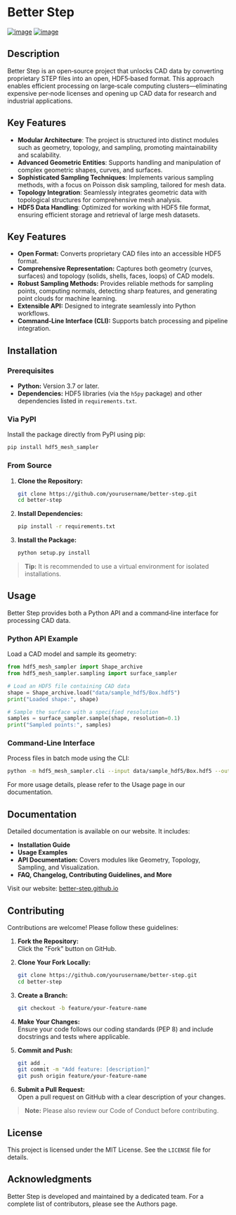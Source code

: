 

# Better Step
[![image](https://img.shields.io/pypi/v/HDF5MeshSampler.svg)](https://pypi.python.org/pypi/HDF5MeshSampler)
[![image](https://img.shields.io/conda/vn/conda-forge/HDF5MeshSampler.svg)](https://anaconda.org/conda-forge/HDF5MeshSampler)

## Description
Better Step is an open‑source project that unlocks CAD data by converting proprietary STEP files into an open, HDF5‑based format. This approach enables efficient processing on large‑scale computing clusters—eliminating expensive per‑node licenses and opening up CAD data for research and industrial applications.
## Key Features
- **Modular Architecture**: The project is structured into distinct modules such as geometry, topology, and sampling, promoting maintainability and scalability.
- **Advanced Geometric Entities**: Supports handling and manipulation of complex geometric shapes, curves, and surfaces.
- **Sophisticated Sampling Techniques**: Implements various sampling methods, with a focus on Poisson disk sampling, tailored for mesh data.
- **Topology Integration**: Seamlessly integrates geometric data with topological structures for comprehensive mesh analysis.
- **HDF5 Data Handling**: Optimized for working with HDF5 file format, ensuring efficient storage and retrieval of large mesh datasets.


## Key Features

- **Open Format:** Converts proprietary CAD files into an accessible HDF5 format.
- **Comprehensive Representation:** Captures both geometry (curves, surfaces) and topology (solids, shells, faces, loops) of CAD models.
- **Robust Sampling Methods:** Provides reliable methods for sampling points, computing normals, detecting sharp features, and generating point clouds for machine learning.
- **Extensible API:** Designed to integrate seamlessly into Python workflows.
- **Command‑Line Interface (CLI):** Supports batch processing and pipeline integration.

## Installation

### Prerequisites

- **Python:** Version 3.7 or later.
- **Dependencies:** HDF5 libraries (via the `h5py` package) and other dependencies listed in `requirements.txt`.

### Via PyPI

Install the package directly from PyPI using pip:

```bash
pip install hdf5_mesh_sampler
```

### From Source

1. **Clone the Repository:**

   ```bash
   git clone https://github.com/yourusername/better-step.git
   cd better-step
   ```

2. **Install Dependencies:**

   ```bash
   pip install -r requirements.txt
   ```

3. **Install the Package:**

   ```bash
   python setup.py install
   ```

> **Tip:** It is recommended to use a virtual environment for isolated installations.

## Usage

Better Step provides both a Python API and a command‑line interface for processing CAD data.

### Python API Example

Load a CAD model and sample its geometry:

```python
from hdf5_mesh_sampler import Shape_archive
from hdf5_mesh_sampler.sampling import surface_sampler

# Load an HDF5 file containing CAD data
shape = Shape_archive.load("data/sample_hdf5/Box.hdf5")
print("Loaded shape:", shape)

# Sample the surface with a specified resolution
samples = surface_sampler.sample(shape, resolution=0.1)
print("Sampled points:", samples)
```

### Command‑Line Interface

Process files in batch mode using the CLI:

```bash
python -m hdf5_mesh_sampler.cli --input data/sample_hdf5/Box.hdf5 --output output_directory
```

For more usage details, please refer to the Usage page in our documentation.

## Documentation

Detailed documentation is available on our website. It includes:

- **Installation Guide**
- **Usage Examples**
- **API Documentation:** Covers modules like Geometry, Topology, Sampling, and Visualization.
- **FAQ, Changelog, Contributing Guidelines, and More**

Visit our website: [better-step.github.io](https://better-step.github.io)

## Contributing

Contributions are welcome! Please follow these guidelines:

1. **Fork the Repository:**  
   Click the "Fork" button on GitHub.

2. **Clone Your Fork Locally:**

   ```bash
   git clone https://github.com/yourusername/better-step.git
   cd better-step
   ```

3. **Create a Branch:**

   ```bash
   git checkout -b feature/your-feature-name
   ```

4. **Make Your Changes:**  
   Ensure your code follows our coding standards (PEP 8) and include docstrings and tests where applicable.

5. **Commit and Push:**

   ```bash
   git add .
   git commit -m "Add feature: [description]"
   git push origin feature/your-feature-name
   ```

6. **Submit a Pull Request:**  
   Open a pull request on GitHub with a clear description of your changes.

> **Note:** Please also review our Code of Conduct before contributing.

## License

This project is licensed under the MIT License. See the `LICENSE` file for details.

## Acknowledgments

Better Step is developed and maintained by a dedicated team. For a complete list of contributors, please see the Authors page.
